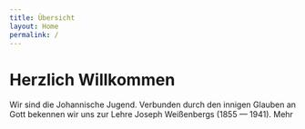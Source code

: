 ```yaml
---
title: Übersicht
layout: Home
permalink: /
---
```


<h1>Herzlich Willkommen</h1>

Wir sind die Johannische Jugend. Verbunden durch den innigen
Glauben an Gott bekennen wir uns zur Lehre Joseph Weißenbergs
(1855 — 1941). <router-link to="/about/">Mehr</router-link>

<!--div class="info text">

**COVID-19**

Liebe Jugendliche,
besonders in dieser Zeit gilt es den Glauben hoch zu halten. Schließt alles in das Gebet mit ein. Wir wollen in der Jugend füreinander da sein und zusammenstehen. Gemeinsam sind wir stark!

</div-->

<!-- ## 2019 -->

<!-- > Wir kämpfen für Freiheit und Reinheit, doch nicht wie die Welt dafür kämpft; wir beten zu Gottes Dreieinheit, dass Liebe das Hasssende dämpft. Wir künden vom Segen des Vergebens an alle, die weh uns tun; wir wollen, dass Ströme des Lebens auf allen Menschen ruhn.
> -- Johannisches Gesangbuch Nr. 284, 2. Strophe -->
<!--
Wir sind die Johannische Jugend Lorem ipsum dolor sit amet consectetur adipiscing elit, nibh placerat accumsan non urna felis, fermentum sollicitudin porttitor sociis pulvinar augue. Ridiculus pellentesque malesuada aptent aliquam himenaeos massa in, ultricies molestie consectetur semper enim dui imperdiet suscipit, tellus magna parturient nec gravida sapien.
-->
